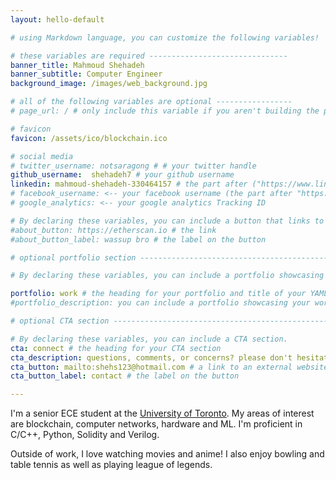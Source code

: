 ```yaml
---
layout: hello-default

# using Markdown language, you can customize the following variables!

# these variables are required -------------------------------
banner_title: Mahmoud Shehadeh
banner_subtitle: Computer Engineer
background_image: /images/web_background.jpg

# all of the following variables are optional -----------------
# page_url: / # only include this variable if you aren't building the page to your primary domain 

# favicon
favicon: /assets/ico/blockchain.ico

# social media
# twitter_username: notsaragong # # your twitter handle
github_username:  shehadeh7 # your github username
linkedin: mahmoud-shehadeh-330464157 # the part after ("https://www.linkedin.com/in/...")
# facebook_username: <-- your facebook username (the part after "https://www.facebook.com/...")
# google_analytics: <-- your google analytics Tracking ID

# By declaring these variables, you can include a button that links to an external website or to media.
#about_button: https://etherscan.io # the link
#about_button_label: wassup bro # the label on the button

# optional portfolio section ------------------------------------------

# By declaring these variables, you can include a portfolio showcasing your work and organize your portfolio's items into a custom layout, all without adding any CSS. In addition, you must 1) create an HTML file in the_includes folder for each project with the text you'd like to display, and 2) create a YAML file in the _data folder describing the order in which each project should be shown and categorized. See `/includes/example.html` and `/_data/work.yml` for examples.

portfolio: work # the heading for your portfolio and title of your YAML file
#portfolio_description: you can include a portfolio showcasing your work and organize your portfolio's items into a custom layout, all without adding any CSS. # a description to be displayed below the heading and above the content

# optional CTA section --------------------------------------------------

# By declaring these variables, you can include a CTA section.
cta: connect # the heading for your CTA section
cta_description: questions, comments, or concerns? please don't hesitate to reach out. # a description to be desplayed below the heading and above the content
cta_button: mailto:shehs123@hotmail.com # a link to an external website or to media
cta_button_label: contact # the label on the button

---			
```

[//]: # (write a bit about yourself here)
I'm a senior ECE student at the [University of Toronto](https://www.utoronto.ca/). My areas of interest are blockchain, computer networks, hardware and ML. I'm proficient in C/C++, Python, Solidity and Verilog.

Outside of work, I love watching movies and anime! I also enjoy bowling and table tennis as well as playing league of legends.

